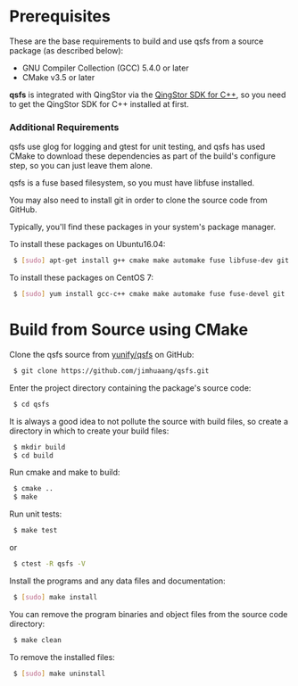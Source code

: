 # Prerequisites

These are the base requirements to build and use qsfs from a source package (as described below): 
- GNU Compiler Collection (GCC) 5.4.0 or later
- CMake v3.5 or later

**qsfs** is integrated with QingStor via the [QingStor SDK for C++][qs-sdk-cpp link], so you need to get the QingStor SDK for C++ installed at first.

### Additional Requirements
qsfs use glog for logging and gtest for unit testing, and qsfs
has used CMake to download these dependencies as part of the build's configure step, so you can just leave them alone.

qsfs is a fuse based filesystem, so you must have libfuse installed.

You may also need to install git in order to clone the source code from
GitHub.

Typically, you'll find these packages in your system's package manager.

To install these packages on Ubuntu16.04:
```sh
 $ [sudo] apt-get install g++ cmake make automake fuse libfuse-dev git
```

To install these packages on CentOS 7:
```sh
 $ [sudo] yum install gcc-c++ cmake make automake fuse fuse-devel git
```

# Build from Source using CMake

Clone the qsfs source from [yunify/qsfs][qsfs github link] on GitHub:
```sh
 $ git clone https://github.com/jimhuaang/qsfs.git
```

Enter the project directory containing the package's source code:
```sh
 $ cd qsfs
```

It is always a good idea to not pollute the source with build files,
so create a directory in which to create your build files:
```sh
 $ mkdir build
 $ cd build
```

Run cmake and make to build:
```sh
 $ cmake ..
 $ make
```

Run unit tests:
```sh
 $ make test
```
  or
```sh
 $ ctest -R qsfs -V
```

Install the programs and any data files and documentation:
```sh
 $ [sudo] make install
```

You can remove the program binaries and object files from the source code directory:
```sh
 $ make clean
```

To remove the installed files:
```sh
 $ [sudo] make uninstall
```


[qsfs github link]: https://github.com/jimhuaang/qsfs
[qs-sdk-cpp link]: https://git.internal.yunify.com/MorvenHuang/qingstor-sdk-c-and-cpp
